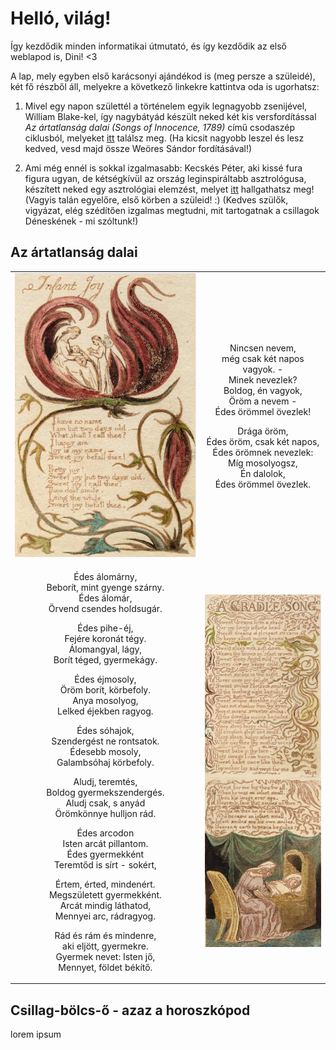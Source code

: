 # Helló, világ!

Így kezdődik minden informatikai útmutató, és így kezdődik az első weblapod is, Dini! <3

A lap, mely egyben első karácsonyi ajándékod is (meg persze a szüleidé), két fő részből áll, melyekre a következő linkekre kattintva oda is ugorhatsz:

1. Mivel egy napon születtél a történelem egyik legnagyobb zsenijével, William Blake-kel, így nagybátyád készült neked két kis versfordítással _Az ártatlanság dalai (Songs of Innocence, 1789)_ című csodaszép ciklusból, melyeket [itt](#blake) találsz meg. (Ha kicsit nagyobb leszel és lesz kedved, vesd majd össze Weöres Sándor fordításával!)

2. Ami még ennél is sokkal izgalmasabb: Kecskés Péter, aki kissé fura figura ugyan, de kétségkívül az ország leginspiráltabb asztrológusa, készített neked egy asztrológiai elemzést, melyet [itt](#asztro) hallgathatsz meg! (Vagyis talán egyelőre, első körben a szüleid! :) (Kedves szülők, vigyázat, elég szédítően izgalmas megtudni, mit tartogatnak a csillagok Déneskének - mi szóltunk!)

## <a name="blake"></a>Az ártatlanság dalai

<table style="width:100%">
  <tr>
    <td><img src="blake1.png" width="100%"></td>
    <td><p style="text-align:center">
      Nincsen nevem,<br/>
      még csak két napos vagyok. -<br/>
      Minek nevezlek?<br/>
      Boldog, én vagyok,<br/>
      Öröm a nevem -<br/>
      Édes örömmel övezlek!<br/>
      </p>
    <p style="text-align:center">
      Drága öröm,<br/>
      Édes öröm, csak két napos,<br/>
      Édes örömnek nevezlek:<br/>
      Míg mosolyogsz,<br/>
      Én dalolok,<br/>
      Édes örömmel övezlek.<br/>
      </p></td>
  </tr>
  <tr>
    <td>
    <p style="text-align:center">
      Édes álomárny,<br/>
      Beborít, mint gyenge szárny.<br/>
      Édes álomár,<br/>
      Örvend csendes holdsugár.<br/>
      </p><p style="text-align:center">
      Édes pihe-éj,<br/>
      Fejére koronát tégy.<br/>
      Álomangyal, lágy,<br/>
      Borít téged, gyermekágy.<br/>
      </p><p style="text-align:center">
      Édes éjmosoly,<br/>
      Öröm borít, körbefoly.<br/>
      Anya mosolyog,<br/>
      Lelked éjekben ragyog.<br/>
      </p><p style="text-align:center">
      Édes sóhajok,<br/>
      Szendergést ne rontsatok.<br/>
      Édesebb mosoly,<br/>
      Galambsóhaj körbefoly.<br/>
      </p><p style="text-align:center">
      Aludj, teremtés,<br/>
      Boldog gyermekszendergés.<br/>
      Aludj csak, s anyád<br/>
      Örömkönnye hulljon rád.<br/>
      </p><p style="text-align:center">
      Édes arcodon<br/>
      Isten arcát pillantom.<br/>
      Édes gyermekként<br/>
      Teremtőd is sírt - sokért,<br/>
      </p><p style="text-align:center">
      Értem, érted, mindenért.<br/>
      Megszületett gyermekként.<br/>
      Arcát mindig láthatod,<br/>
      Mennyei arc, rádragyog.<br/>
      </p><p style="text-align:center">
      Rád és rám és mindenre,<br/>
      aki eljött, gyermekre.<br/>
      Gyermek nevet: Isten jő,<br/>
      Mennyet, földet békítő.
    </p>
    </td>
    <td><img src="blake2.png" width="100%"></td>
  </tr>
</table>

## <a name="asztro"></a>Csillag-bölcs-ő - azaz a horoszkópod

lorem ipsum
